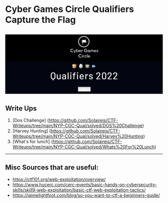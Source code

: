 # Cyber Games Circle Qualifiers Capture the Flag
![Cyber Games Circle](https://github.com/Solaireis/CTF-Writeups/blob/main/NYP-CGC-Qual/images/cyberGamesCircle.png)
---
## Write Ups
1. [Dos Challenge] (https://github.com/Solaireis/CTF-Writeups/tree/main/NYP-CGC-Qual/solved/DOS%20Challenge)
2. [Harvey Hunting] (https://github.com/Solaireis/CTF-Writeups/tree/main/NYP-CGC-Qual/solved/Harvey%20Hunting)
3. [What's for lunch] (https://github.com/Solaireis/CTF-Writeups/tree/main/NYP-CGC-Qual/solved/Whats%20For%20Lunch)
---
## Misc Sources that are useful:
- https://ctf101.org/web-exploitation/overview/
- https://www.hucerc.com/cerc-events/basic-hands-on-cybersecurity-skills/skill9-web-exploitation/basic-ctf-web-exploitation-tactics/
- https://jaimelightfoot.com/blog/so-you-want-to-ctf-a-beginners-guide/
